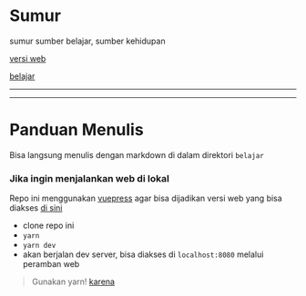 # Sumur
sumur sumber belajar, sumber kehidupan

[versi web](https://sumur.netlify.com/)

[belajar](./belajar/README.md)

---
---
# Panduan Menulis
Bisa langsung menulis dengan markdown di dalam direktori `belajar`

### Jika ingin menjalankan web di lokal
Repo ini menggunakan [vuepress](https://vuepress.vuejs.org/) agar bisa dijadikan versi web yang bisa diakses [di sini](https://sumur.netlify.com/)

- clone repo ini
- `yarn`
- `yarn dev`
- akan berjalan dev server, bisa diakses di `localhost:8080` melalui peramban web

> Gunakan yarn! [karena](https://vuepress.vuejs.org/guide/getting-started.html#inside-an-existing-project)
